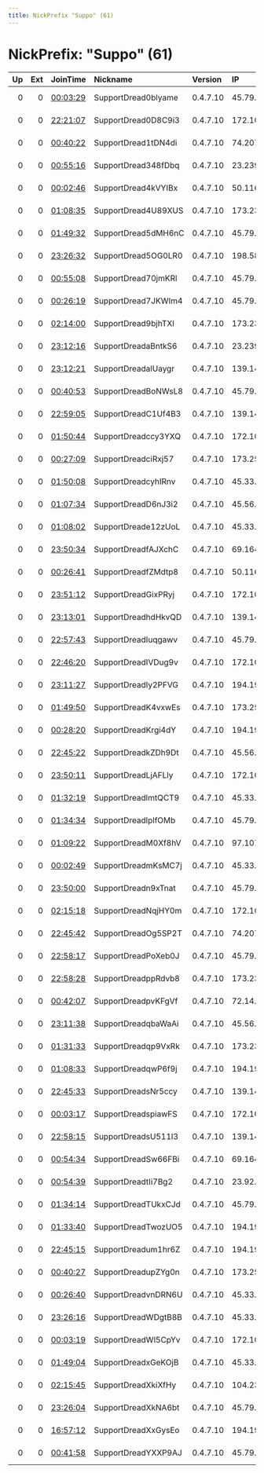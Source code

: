 ```yaml
---
title: NickPrefix "Suppo" (61)
---
```


# NickPrefix: "Suppo" (61)

|   Up |   Ext | JoinTime                                                                                              | Nickname            | Version   | IP              | AS          | CC   |   ORp |   Dirp | OS    | Contact   |   eFamMembers |
|-----:|------:|:------------------------------------------------------------------------------------------------------|:--------------------|:----------|:----------------|:------------|:-----|------:|-------:|:------|:----------|--------------:|
|    0 |     0 | [00:03:29](https://nusenu.github.io/OrNetStats/w/relay/9561E40B1A14C9A4055F63FBE4F699455CF8982F.html) | SupportDread0blyame | 0.4.7.10  | 45.79.171.219   | Linode, LLC | us   |   443 |      0 | Linux | None      |             1 |
|    0 |     0 | [22:21:07](https://nusenu.github.io/OrNetStats/w/relay/663BCFFC63A3F31A7C2F7D87C5CF0C789C1BE674.html) | SupportDread0D8C9i3 | 0.4.7.10  | 172.105.128.15  | Linode, LLC | us   |   443 |      0 | Linux | None      |             1 |
|    0 |     0 | [00:40:22](https://nusenu.github.io/OrNetStats/w/relay/EF31FD7F68438496C2256FE113F97B9BE92854A5.html) | SupportDread1tDN4di | 0.4.7.10  | 74.207.225.120  | Linode, LLC | us   |   443 |      0 | Linux | None      |             1 |
|    0 |     0 | [00:55:16](https://nusenu.github.io/OrNetStats/w/relay/93F5CEBB5D2D0DB887B7AFD8EA2CD55F35188EB6.html) | SupportDread348fDbq | 0.4.7.10  | 23.239.13.156   | Linode, LLC | us   |   443 |      0 | Linux | None      |             1 |
|    0 |     0 | [00:02:46](https://nusenu.github.io/OrNetStats/w/relay/F83D9DF916A809A34B5E80E4C8ED46FA6856EB19.html) | SupportDread4kVYIBx | 0.4.7.10  | 50.116.27.202   | Linode, LLC | us   |   443 |      0 | Linux | None      |             1 |
|    0 |     0 | [01:08:35](https://nusenu.github.io/OrNetStats/w/relay/6CEE4DA2223BDE1C7A650970808A8654170AB0B3.html) | SupportDread4U89XUS | 0.4.7.10  | 173.230.137.31  | Linode, LLC | us   |   443 |      0 | Linux | None      |             1 |
|    0 |     0 | [01:49:32](https://nusenu.github.io/OrNetStats/w/relay/DCA1D9A02400B59B57C2F52CB18C791CE3538DCA.html) | SupportDread5dMH6nC | 0.4.7.10  | 45.79.40.183    | Linode, LLC | us   |   443 |      0 | Linux | None      |             1 |
|    0 |     0 | [23:26:32](https://nusenu.github.io/OrNetStats/w/relay/8C6712E8DE2F491023F1C0947784FF387BC26D9D.html) | SupportDread5OG0LR0 | 0.4.7.10  | 198.58.114.115  | Linode, LLC | us   |   443 |      0 | Linux | None      |             1 |
|    0 |     0 | [00:55:08](https://nusenu.github.io/OrNetStats/w/relay/AFB10291189578DC7BBE507E9EF46B103075F035.html) | SupportDread70jmKRl | 0.4.7.10  | 45.79.239.140   | Linode, LLC | us   |   443 |      0 | Linux | None      |             1 |
|    0 |     0 | [00:26:19](https://nusenu.github.io/OrNetStats/w/relay/97E68BA5C76B610DF9B2A2812BEA170F66DFBDF4.html) | SupportDread7JKWIm4 | 0.4.7.10  | 45.79.6.46      | Linode, LLC | us   |   443 |      0 | Linux | None      |             1 |
|    0 |     0 | [02:14:00](https://nusenu.github.io/OrNetStats/w/relay/07B09BC47CE65B3CEE7ED7C03F25F2DFB3EE8E75.html) | SupportDread9bjhTXl | 0.4.7.10  | 173.230.158.57  | Linode, LLC | us   |   443 |      0 | Linux | None      |             1 |
|    0 |     0 | [23:12:16](https://nusenu.github.io/OrNetStats/w/relay/21B2FC2619A2ABCE83EA672C6E4F0DF62AA96DB8.html) | SupportDreadaBntkS6 | 0.4.7.10  | 23.239.23.23    | Linode, LLC | us   |   443 |      0 | Linux | None      |             1 |
|    0 |     0 | [23:12:21](https://nusenu.github.io/OrNetStats/w/relay/0D21F42471B80A7B9CDC2182D19AF0F92FC6ECDD.html) | SupportDreadalUaygr | 0.4.7.10  | 139.144.57.11   | Linode, LLC | us   |   443 |      0 | Linux | None      |             1 |
|    0 |     0 | [00:40:53](https://nusenu.github.io/OrNetStats/w/relay/D60FEB06B22FFD2C4BF50D7227539976E0CDC7A8.html) | SupportDreadBoNWsL8 | 0.4.7.10  | 45.79.158.88    | Linode, LLC | us   |   443 |      0 | Linux | None      |             1 |
|    0 |     0 | [22:59:05](https://nusenu.github.io/OrNetStats/w/relay/D1F62547862ACB71F2C46D8F0E7C0D2610CB0ABD.html) | SupportDreadC1Uf4B3 | 0.4.7.10  | 139.144.135.111 | Linode, LLC | us   |   443 |      0 | Linux | None      |             1 |
|    0 |     0 | [01:50:44](https://nusenu.github.io/OrNetStats/w/relay/589A2DA499DC9CAF3E5E336FB1DD50463F73FBE2.html) | SupportDreadccy3YXQ | 0.4.7.10  | 172.105.190.162 | Linode, LLC | us   |   443 |      0 | Linux | None      |             1 |
|    0 |     0 | [00:27:09](https://nusenu.github.io/OrNetStats/w/relay/58397AE8D6C3EF5EB18F56A333BD724189F0F426.html) | SupportDreadciRxj57 | 0.4.7.10  | 173.255.229.140 | Linode, LLC | us   |   443 |      0 | Linux | None      |             1 |
|    0 |     0 | [01:50:08](https://nusenu.github.io/OrNetStats/w/relay/A49A54E8F0752FE33F5FA07277EDB0283CD5B65B.html) | SupportDreadcyhIRnv | 0.4.7.10  | 45.33.103.143   | Linode, LLC | us   |   443 |      0 | Linux | None      |             1 |
|    0 |     0 | [01:07:34](https://nusenu.github.io/OrNetStats/w/relay/5D2D99AAB915C97E98836FC4FBDC61BBCA4674CA.html) | SupportDreadD6nJ3i2 | 0.4.7.10  | 45.56.64.192    | Linode, LLC | us   |   443 |      0 | Linux | None      |             1 |
|    0 |     0 | [01:08:02](https://nusenu.github.io/OrNetStats/w/relay/B593465993C757D37BE559DD16631D4A6F7DC374.html) | SupportDreade12zUoL | 0.4.7.10  | 45.33.43.183    | Linode, LLC | us   |   443 |      0 | Linux | None      |             1 |
|    0 |     0 | [23:50:34](https://nusenu.github.io/OrNetStats/w/relay/D666A02F0FF647871E293777333274FFBF3DC5AD.html) | SupportDreadfAJXchC | 0.4.7.10  | 69.164.201.248  | Linode, LLC | us   |   443 |      0 | Linux | None      |             1 |
|    0 |     0 | [00:26:41](https://nusenu.github.io/OrNetStats/w/relay/39655A0D81F2BF011DB4BA8AF63394F47A7CD3A8.html) | SupportDreadfZMdtp8 | 0.4.7.10  | 50.116.44.153   | Linode, LLC | us   |   443 |      0 | Linux | None      |             1 |
|    0 |     0 | [23:51:12](https://nusenu.github.io/OrNetStats/w/relay/2D5C8FCF6BDBB20DFBA961D620DCFE99446290A8.html) | SupportDreadGixPRyj | 0.4.7.10  | 172.105.189.163 | Linode, LLC | us   |   443 |      0 | Linux | None      |             1 |
|    0 |     0 | [23:13:01](https://nusenu.github.io/OrNetStats/w/relay/D78F034C88AE75DD45C03A8AF95B42BA419777BA.html) | SupportDreadhdHkvQD | 0.4.7.10  | 139.144.135.239 | Linode, LLC | us   |   443 |      0 | Linux | None      |             1 |
|    0 |     0 | [22:57:43](https://nusenu.github.io/OrNetStats/w/relay/75A3FAD3582DB6A97FCE71FCEC6305FCC4A89C00.html) | SupportDreadIuqgawv | 0.4.7.10  | 45.79.25.171    | Linode, LLC | us   |   443 |      0 | Linux | None      |             1 |
|    0 |     0 | [22:46:20](https://nusenu.github.io/OrNetStats/w/relay/C97D408CD12EEFE835CF295B8BB5E0DF836A9512.html) | SupportDreadIVDug9v | 0.4.7.10  | 172.105.128.243 | Linode, LLC | us   |   443 |      0 | Linux | None      |             1 |
|    0 |     0 | [23:11:27](https://nusenu.github.io/OrNetStats/w/relay/9BA47BA8FF53A646F5A83D2C23B34AAA620E5211.html) | SupportDreadIy2PFVG | 0.4.7.10  | 194.195.249.181 | Linode, LLC | gb   |   443 |      0 | Linux | None      |             1 |
|    0 |     0 | [01:49:50](https://nusenu.github.io/OrNetStats/w/relay/28052E6E9B75A2B8F0DCCE99A58C839BA8B52168.html) | SupportDreadK4vxwEs | 0.4.7.10  | 173.255.234.185 | Linode, LLC | us   |   443 |      0 | Linux | None      |             1 |
|    0 |     0 | [00:28:20](https://nusenu.github.io/OrNetStats/w/relay/4696BE2A8F6EDC77C0D392FA10B96906C2A3D145.html) | SupportDreadKrgi4dY | 0.4.7.10  | 194.195.126.6   | Linode, LLC | gb   |   443 |      0 | Linux | None      |             1 |
|    0 |     0 | [22:45:22](https://nusenu.github.io/OrNetStats/w/relay/7E5838CD3B8E50048A0FF499CCC6511BCCCDF6E7.html) | SupportDreadkZDh9Dt | 0.4.7.10  | 45.56.72.141    | Linode, LLC | us   |   443 |      0 | Linux | None      |             1 |
|    0 |     0 | [23:50:11](https://nusenu.github.io/OrNetStats/w/relay/7C4DC9BF412724B42076D2610F3D1FB1F2A9B077.html) | SupportDreadLjAFLly | 0.4.7.10  | 172.105.158.37  | Linode, LLC | us   |   443 |      0 | Linux | None      |             1 |
|    0 |     0 | [01:32:19](https://nusenu.github.io/OrNetStats/w/relay/10F2732E5AD69499B6AEA8BBADAB06D1398742EE.html) | SupportDreadlmtQCT9 | 0.4.7.10  | 45.33.102.160   | Linode, LLC | us   |   443 |      0 | Linux | None      |             1 |
|    0 |     0 | [01:34:34](https://nusenu.github.io/OrNetStats/w/relay/3275F2EDD40754B94C06DF5BE34B67138D4B2333.html) | SupportDreadlplfOMb | 0.4.7.10  | 45.79.145.219   | Linode, LLC | us   |   443 |      0 | Linux | None      |             1 |
|    0 |     0 | [01:09:22](https://nusenu.github.io/OrNetStats/w/relay/42FD2C8859CF5BAC9CDAC952BE9F7E9772C60301.html) | SupportDreadM0Xf8hV | 0.4.7.10  | 97.107.132.226  | Linode, LLC | us   |   443 |      0 | Linux | None      |             1 |
|    0 |     0 | [00:02:49](https://nusenu.github.io/OrNetStats/w/relay/480C83BFC475931D72242B1B616022A7FB51633B.html) | SupportDreadmKsMC7j | 0.4.7.10  | 45.33.47.108    | Linode, LLC | us   |   443 |      0 | Linux | None      |             1 |
|    0 |     0 | [23:50:00](https://nusenu.github.io/OrNetStats/w/relay/39DCFC78181CDF03F2D23D0179210D007BC11869.html) | SupportDreadn9xTnat | 0.4.7.10  | 45.79.180.249   | Linode, LLC | us   |   443 |      0 | Linux | None      |             1 |
|    0 |     0 | [02:15:18](https://nusenu.github.io/OrNetStats/w/relay/33BC99EC5E351D0EAD9FF46FDEC04061A90A3714.html) | SupportDreadNqjHY0m | 0.4.7.10  | 172.105.172.44  | Linode, LLC | us   |   443 |      0 | Linux | None      |             1 |
|    0 |     0 | [22:45:42](https://nusenu.github.io/OrNetStats/w/relay/4CBDAB706DFDD2AC6DD3AE084B0CECE518B2368C.html) | SupportDreadOg5SP2T | 0.4.7.10  | 74.207.254.121  | Linode, LLC | us   |   443 |      0 | Linux | None      |             1 |
|    0 |     0 | [22:58:17](https://nusenu.github.io/OrNetStats/w/relay/3BE15067840A1BB05571A29CF328D11B68360B7D.html) | SupportDreadPoXeb0J | 0.4.7.10  | 45.79.236.16    | Linode, LLC | us   |   443 |      0 | Linux | None      |             1 |
|    0 |     0 | [22:58:28](https://nusenu.github.io/OrNetStats/w/relay/BC73B118A4CB489CE7C608A2C5AC0DF3A6650E89.html) | SupportDreadppRdvb8 | 0.4.7.10  | 173.230.147.235 | Linode, LLC | us   |   443 |      0 | Linux | None      |             1 |
|    0 |     0 | [00:42:07](https://nusenu.github.io/OrNetStats/w/relay/992F517CD46C37381ADC5D4F859E671285BCA6B1.html) | SupportDreadpvKFgVf | 0.4.7.10  | 72.14.190.76    | Linode, LLC | us   |   443 |      0 | Linux | None      |             1 |
|    0 |     0 | [23:11:38](https://nusenu.github.io/OrNetStats/w/relay/3145EB71EAFDA3AFA6865AD877E668CE43A6EF8A.html) | SupportDreadqbaWaAi | 0.4.7.10  | 45.56.66.216    | Linode, LLC | us   |   443 |      0 | Linux | None      |             1 |
|    0 |     0 | [01:31:33](https://nusenu.github.io/OrNetStats/w/relay/E52E824042CABE2C93EDDD110A6312CAFA6E3B1C.html) | SupportDreadqp9VxRk | 0.4.7.10  | 173.230.156.186 | Linode, LLC | us   |   443 |      0 | Linux | None      |             1 |
|    0 |     0 | [01:08:33](https://nusenu.github.io/OrNetStats/w/relay/3E8F4539B3F20A15DEFAB5281B959839CB71BEDB.html) | SupportDreadqwP6f9j | 0.4.7.10  | 194.195.125.38  | Linode, LLC | gb   |   443 |      0 | Linux | None      |             1 |
|    0 |     0 | [22:45:33](https://nusenu.github.io/OrNetStats/w/relay/92B0D8B42A25257C5DD072BADA674BC5A7C89838.html) | SupportDreadsNr5ccy | 0.4.7.10  | 139.144.57.71   | Linode, LLC | us   |   443 |      0 | Linux | None      |             1 |
|    0 |     0 | [00:03:17](https://nusenu.github.io/OrNetStats/w/relay/58D8E60EEAEF1A20903E751F1A9A83E592A24F05.html) | SupportDreadspiawFS | 0.4.7.10  | 172.105.151.254 | Linode, LLC | us   |   443 |      0 | Linux | None      |             1 |
|    0 |     0 | [22:58:15](https://nusenu.github.io/OrNetStats/w/relay/AE2C15C974A4FEB53D9B3F99542BC8D07B10598B.html) | SupportDreadsU511l3 | 0.4.7.10  | 139.144.57.173  | Linode, LLC | us   |   443 |      0 | Linux | None      |             1 |
|    0 |     0 | [00:54:34](https://nusenu.github.io/OrNetStats/w/relay/C6E56688950B0982AA8647F5433E37BAE75F1F1B.html) | SupportDreadSw66FBi | 0.4.7.10  | 69.164.192.230  | Linode, LLC | us   |   443 |      0 | Linux | None      |             1 |
|    0 |     0 | [00:54:39](https://nusenu.github.io/OrNetStats/w/relay/A1D4E53B8F8E0E069DF590058A9F85533638FCE9.html) | SupportDreadtIi7Bg2 | 0.4.7.10  | 23.92.27.202    | Linode, LLC | us   |   443 |      0 | Linux | None      |             1 |
|    0 |     0 | [01:34:14](https://nusenu.github.io/OrNetStats/w/relay/C48B5B52CD899E19BD1927ED551E692D6AF36543.html) | SupportDreadTUkxCJd | 0.4.7.10  | 45.79.25.14     | Linode, LLC | us   |   443 |      0 | Linux | None      |             1 |
|    0 |     0 | [01:33:40](https://nusenu.github.io/OrNetStats/w/relay/E4CE03C745B36C3F58029B55D677FE440F5C1596.html) | SupportDreadTwozUO5 | 0.4.7.10  | 194.195.254.33  | Linode, LLC | gb   |   443 |      0 | Linux | None      |             1 |
|    0 |     0 | [22:45:15](https://nusenu.github.io/OrNetStats/w/relay/3DE0D431B270C31701CE50960EDD0372AA106EB2.html) | SupportDreadum1hr6Z | 0.4.7.10  | 194.195.253.39  | Linode, LLC | gb   |   443 |      0 | Linux | None      |             1 |
|    0 |     0 | [00:40:27](https://nusenu.github.io/OrNetStats/w/relay/9373265E2A48928E909453BF75FA06A812BEC384.html) | SupportDreadupZYg0n | 0.4.7.10  | 173.255.218.148 | Linode, LLC | us   |   443 |      0 | Linux | None      |             1 |
|    0 |     0 | [00:26:40](https://nusenu.github.io/OrNetStats/w/relay/1FDAC45DA13B0B197A7E574C2F7945D7E8DEB35E.html) | SupportDreadvnDRN6U | 0.4.7.10  | 45.33.53.123    | Linode, LLC | us   |   443 |      0 | Linux | None      |             1 |
|    0 |     0 | [23:26:16](https://nusenu.github.io/OrNetStats/w/relay/A9B24735FCBA4F1E5EAD984FB11715AC44822175.html) | SupportDreadWDgtB8B | 0.4.7.10  | 45.33.86.118    | Linode, LLC | us   |   443 |      0 | Linux | None      |             1 |
|    0 |     0 | [00:03:19](https://nusenu.github.io/OrNetStats/w/relay/6CD5657228D438DA7E98D2DC6404A92B0B16AFB7.html) | SupportDreadWl5CpYv | 0.4.7.10  | 172.105.172.158 | Linode, LLC | us   |   443 |      0 | Linux | None      |             1 |
|    0 |     0 | [01:49:04](https://nusenu.github.io/OrNetStats/w/relay/994E36BB8A7235E2EDD19D27DB3A2A1F1383B0E0.html) | SupportDreadxGeKOjB | 0.4.7.10  | 45.33.33.74     | Linode, LLC | us   |   443 |      0 | Linux | None      |             1 |
|    0 |     0 | [02:15:45](https://nusenu.github.io/OrNetStats/w/relay/BF0E59DD5F02929E6EC61032FD6AC7F8C2616B81.html) | SupportDreadXkiXfHy | 0.4.7.10  | 104.237.144.52  | Linode, LLC | us   |   443 |      0 | Linux | None      |             1 |
|    0 |     0 | [23:26:04](https://nusenu.github.io/OrNetStats/w/relay/885A17171B382B6BB98EBECC22EAB53ECC366894.html) | SupportDreadXkNA6bt | 0.4.7.10  | 45.79.205.169   | Linode, LLC | us   |   443 |      0 | Linux | None      |             1 |
|    0 |     0 | [16:57:12](https://nusenu.github.io/OrNetStats/w/relay/4C4F04569ECE96368582EF111C42473D69B54175.html) | SupportDreadXxGysEo | 0.4.7.10  | 194.195.125.251 | Linode, LLC | gb   |   443 |      0 | Linux | None      |             1 |
|    0 |     0 | [00:41:58](https://nusenu.github.io/OrNetStats/w/relay/0DA4A1D7A6DA9E7AE617E7DDB86EFCDC5C6B2F6C.html) | SupportDreadYXXP9AJ | 0.4.7.10  | 45.79.239.125   | Linode, LLC | us   |   443 |      0 | Linux | None      |             1 |
